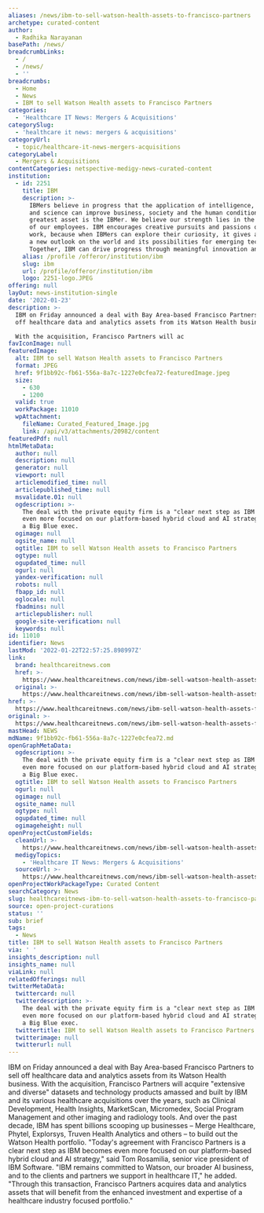 ```yaml
---
aliases: /news/ibm-to-sell-watson-health-assets-to-francisco-partners
archetype: curated-content
author:
  - Radhika Narayanan
basePath: /news/
breadcrumbLinks:
  - /
  - /news/
  - ''
breadcrumbs:
  - Home
  - News
  - IBM to sell Watson Health assets to Francisco Partners
categories:
  - 'Healthcare IT News: Mergers & Acquisitions'
categorySlug:
  - 'healthcare it news: mergers & acquisitions'
categoryUrl:
  - topic/healthcare-it-news-mergers-acquisitions
categoryLabel:
  - Mergers & Acquisitions
contentCategories: netspective-medigy-news-curated-content
institution:
  - id: 2251
    title: IBM
    description: >-
      IBMers believe in progress that the application of intelligence, reason
      and science can improve business, society and the human condition. IBM’s
      greatest asset is the IBMer. We believe our strength lies in the diversity
      of our employees. IBM encourages creative pursuits and passions outside of
      work, because when IBMers can explore their curiosity, it gives all of us
      a new outlook on the world and its possibilities for emerging tech.
      Together, IBM can drive progress through meaningful innovation and action.
    alias: /profile /offeror/institution/ibm
    slug: ibm
    url: /profile/offeror/institution/ibm
    logo: 2251-logo.JPEG
offering: null
layOut: news-institution-single
date: '2022-01-23'
description: >-
  IBM on Friday announced a deal with Bay Area-based Francisco Partners to sell
  off healthcare data and analytics assets from its Watson Health business.

  With the acquisition, Francisco Partners will ac
favIconImage: null
featuredImage:
  alt: IBM to sell Watson Health assets to Francisco Partners
  format: JPEG
  href: 9f1bb92c-fb61-556a-8a7c-1227e0cfea72-featuredImage.jpeg
  size:
    - 630
    - 1200
  valid: true
  workPackage: 11010
  wpAttachment:
    fileName: Curated_Featured_Image.jpg
    link: /api/v3/attachments/20982/content
featuredPdf: null
htmlMetaData:
  author: null
  description: null
  generator: null
  viewport: null
  articlemodified_time: null
  articlepublished_time: null
  msvalidate.01: null
  ogdescription: >-
    The deal with the private equity firm is a "clear next step as IBM becomes
    even more focused on our platform-based hybrid cloud and AI strategy," said
    a Big Blue exec.
  ogimage: null
  ogsite_name: null
  ogtitle: IBM to sell Watson Health assets to Francisco Partners
  ogtype: null
  ogupdated_time: null
  ogurl: null
  yandex-verification: null
  robots: null
  fbapp_id: null
  oglocale: null
  fbadmins: null
  articlepublisher: null
  google-site-verification: null
  keywords: null
id: 11010
identifier: News
lastMod: '2022-01-22T22:57:25.898997Z'
link:
  brand: healthcareitnews.com
  href: >-
    https://www.healthcareitnews.com/news/ibm-sell-watson-health-assets-francisco-partners
  original: >-
    https://www.healthcareitnews.com/news/ibm-sell-watson-health-assets-francisco-partners
href: >-
  https://www.healthcareitnews.com/news/ibm-sell-watson-health-assets-francisco-partners
original: >-
  https://www.healthcareitnews.com/news/ibm-sell-watson-health-assets-francisco-partners
mastHead: NEWS
mdName: 9f1bb92c-fb61-556a-8a7c-1227e0cfea72.md
openGraphMetaData:
  ogdescription: >-
    The deal with the private equity firm is a "clear next step as IBM becomes
    even more focused on our platform-based hybrid cloud and AI strategy," said
    a Big Blue exec.
  ogtitle: IBM to sell Watson Health assets to Francisco Partners
  ogurl: null
  ogimage: null
  ogsite_name: null
  ogtype: null
  ogupdated_time: null
  ogimageheight: null
openProjectCustomFields:
  cleanUrl: >-
    https://www.healthcareitnews.com/news/ibm-sell-watson-health-assets-francisco-partners
  medigyTopics:
    - 'Healthcare IT News: Mergers & Acquisitions'
  sourceUrl: >-
    https://www.healthcareitnews.com/news/ibm-sell-watson-health-assets-francisco-partners
openProjectWorkPackageType: Curated Content
searchCategory: News
slug: healthcareitnews-ibm-to-sell-watson-health-assets-to-francisco-partners
source: open-project-curations
status: ''
sub: brief
tags:
  - News
title: IBM to sell Watson Health assets to Francisco Partners
via: ' '
insights_description: null
insights_name: null
viaLink: null
relatedOfferings: null
twitterMetaData:
  twittercard: null
  twitterdescription: >-
    The deal with the private equity firm is a "clear next step as IBM becomes
    even more focused on our platform-based hybrid cloud and AI strategy," said
    a Big Blue exec.
  twittertitle: IBM to sell Watson Health assets to Francisco Partners
  twitterimage: null
  twitterurl: null
---
```

<p>IBM on Friday announced a deal with Bay Area-based Francisco Partners to sell off healthcare data and analytics assets from its Watson Health business.
With the acquisition, Francisco Partners will acquire "extensive and diverse" datasets and technology products amassed and built by IBM and its various healthcare acquisitions over the years, such as Clinical Development, Health Insights, MarketScan, Micromedex, Social Program Management and other imaging and radiology tools.
And over the past decade, IBM has spent billions scooping up businesses – Merge Healthcare, Phytel, Explorsys, Truven Health Analytics and others – to build out the Watson Health portfolio.
"Today's agreement with Francisco Partners is a clear next step as IBM becomes even more focused on our platform-based hybrid cloud and AI strategy," said Tom Rosamilia, senior vice president of IBM Software.
"IBM remains committed to Watson, our broader AI business, and to the clients and partners we support in healthcare IT," he added.
"Through this transaction, Francisco Partners acquires data and analytics assets that will benefit from the enhanced investment and expertise of a healthcare industry focused portfolio."</p>